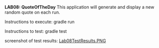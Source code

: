 **LAB08: QuoteOfTheDay**
This  application will generate and 
display a new random quote on each run.

Instructions to execute:
gradle run

Instructions to test:
gradle test

screenshot of test results:
[Lab08TestResults.PNG](/Lab08TestResults.PNG)
